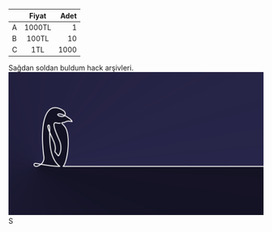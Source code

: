 |   | Fiyat   | Adet  |
| --|:-------:| -----:|
| A | 1000TL  | 1     |
| B | 100TL   | 10    |
| C | 1TL     | 1000  |

Sağdan soldan buldum hack arşivleri. 
![Mavi Penguen Duvar Kağıdı](https://raw.githubusercontent.com/Elagoht/OneLinePinguin/main/pinguin-blue.png)
S
